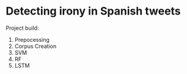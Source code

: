 # Detecting irony in Spanish tweets

Project build:
1. Prepocessing
2. Corpus Creation
3. SVM
4. RF
5. LSTM

